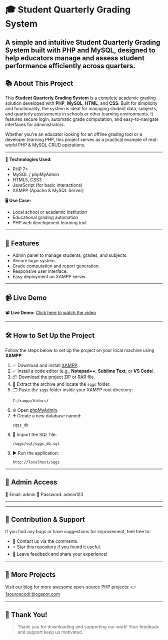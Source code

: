 # 🎓 Student Quarterly Grading System

A simple and intuitive **Student Quarterly Grading System** built with **PHP** and **MySQL**, designed to help educators manage and assess student performance efficiently across quarters.
---
## 📚 About This Project

This **Student Quarterly Grading System** is a complete academic grading solution developed with **PHP**, **MySQL**, **HTML**, and **CSS**. Built for simplicity and functionality, the system is ideal for managing student data, subjects, and quarterly assessments in schools or other learning environments. It features secure login, automatic grade computation, and easy-to-navigate interfaces for administrators.

Whether you're an educator looking for an offline grading tool or a developer learning PHP, this project serves as a practical example of real-world PHP & MySQL CRUD operations.

---

🔧 **Technologies Used:**
- PHP 7+
- MySQL / phpMyAdmin
- HTML5, CSS3
- JavaScript (for basic interactions)
- XAMPP (Apache & MySQL Server)

🖥️ **Use Case:**
- Local school or academic institution
- Educational grading automation
- PHP web development learning tool
---
## 🚀 Features

- Admin panel to manage students, grades, and subjects.
- Secure login system.
- Grade computation and report generation.
- Responsive user interface.
- Easy deployment on XAMPP server.

---

## 📹 Live Demo

📽️ **Live Demo:** [Click here to watch the video](https://drive.google.com/file/d/1pOlxm2hlwUpiyGhuOBsh0NlET8waMWQX/view?usp=sharing)

---

## 🛠️ How to Set Up the Project

Follow the steps below to set up the project on your local machine using **XAMPP**:

1. ✅ Download and install [XAMPP](https://www.apachefriends.org/index.html).
2. ✅ Install a code editor (e.g., **Notepad++**, **Sublime Text**, or **VS Code**).
3. 📦 Download the project ZIP or RAR file.
4. 📂 Extract the archive and locate the `sqgs` folder.
5. 🗂️ Paste the `sqgs` folder inside your XAMPP root directory:
    ```
    C:/xampp/htdocs/
    ```
6. 🌐 Open [phpMyAdmin](http://localhost/phpmyadmin).
7. ➕ Create a new database named:
    ```
    sqgs_db
    ```
8. 🔁 Import the SQL file:
    ```
    /sqgs/sql/sqgs_db.sql
    ```
9. ▶️ Run the application:
    ```
    http://localhost/sqgs
    ```

---

## 🔐 Admin Access

📧 Email: admin
🔑 Password: admin123


---


---

## 🤝 Contribution & Support

If you find any bugs or have suggestions for improvement, feel free to:

- 📧 Contact us via the comments.
- ⭐ Star this repository if you found it useful.
- 💬 Leave feedback and share your experience!

---

## 📌 More Projects

Visit our blog for more awesome open-source PHP projects:
👉 [1sourcecodr.blogspot.com](https://1sourcecodr.blogspot.com/)

---

## 🙏 Thank You!

> Thank you for downloading and supporting our work! Your feedback and support keep us motivated.

